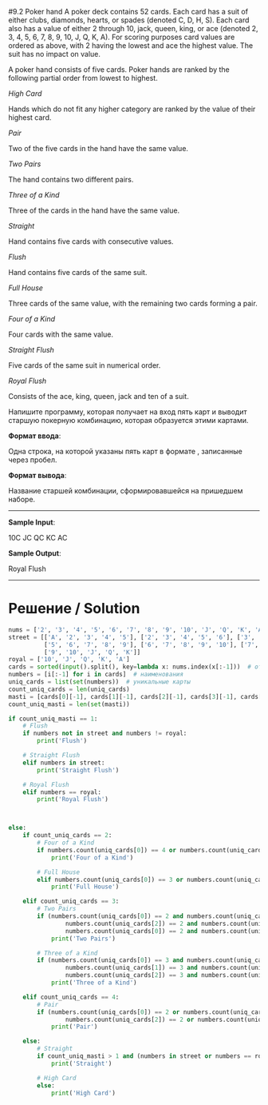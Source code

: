 #9.2 Poker hand
A poker deck contains 52 cards. Each card has a suit of either clubs, diamonds, hearts, or spades (denoted C, D, H, S).
Each card also has a value of either 2 through 10, jack, queen, king, or ace (denoted 2, 3, 4, 5, 6, 7, 8, 9, 10, J, Q,
K, A). For scoring purposes card values are ordered as above, with 2 having the lowest and ace the highest value. The
suit has no impact on value.

A poker hand consists of five cards. Poker hands are ranked by the following partial order from lowest to highest.

*High Card*

Hands which do not fit any higher category are ranked by the value of their highest card.

*Pair*

Two of the five cards in the hand have the same value.

*Two Pairs*

The hand contains two different pairs.

*Three of a Kind*

Three of the cards in the hand have the same value.

*Straight*

Hand contains five cards with consecutive values.

*Flush*

Hand contains five cards of the same suit.

*Full House*

Three cards of the same value, with the remaining two cards forming a pair.

*Four of a Kind*

Four cards with the same value.

*Straight Flush*

Five cards of the same suit in numerical order.

*Royal Flush*

Consists of the ace, king, queen, jack and ten of a suit.

﻿Напишите программу, которая получает на вход пять карт и выводит старшую покерную комбинацию, которая образуется этими
картами.

**Формат ввода**:

Одна строка, на которой указаны пять карт в формате <value><suit>, записанные через пробел.

**Формат вывода**:

Название старшей комбинации, сформировавшейся на пришедшем наборе.

---

**Sample Input**:

10C JC QC KC AC

**Sample Output**:

Royal Flush

---

# Решение / Solution

```python
nums = ['2', '3', '4', '5', '6', '7', '8', '9', '10', 'J', 'Q', 'K', 'A']
street = [['A', '2', '3', '4', '5'], ['2', '3', '4', '5', '6'], ['3', '4', '5', '6', '7'], ['4', '5', '6', '7', '8'],
          ['5', '6', '7', '8', '9'], ['6', '7', '8', '9', '10'], ['7', '8', '9', '10', 'J'], ['8', '9', '10', 'J', 'Q'],
          ['9', '10', 'J', 'Q', 'K']]
royal = ['10', 'J', 'Q', 'K', 'A']
cards = sorted(input().split(), key=lambda x: nums.index(x[:-1]))  # отсортированные карты
numbers = [i[:-1] for i in cards]  # наименования
uniq_cards = list(set(numbers))  # уникальные карты
count_uniq_cards = len(uniq_cards)
masti = [cards[0][-1], cards[1][-1], cards[2][-1], cards[3][-1], cards[4][-1]]
count_uniq_masti = len(set(masti))

if count_uniq_masti == 1:
    # Flush
    if numbers not in street and numbers != royal:
        print('Flush')

    # Straight Flush
    elif numbers in street:
        print('Straight Flush')

    # Royal Flush
    elif numbers == royal:
        print('Royal Flush')



else:
    if count_uniq_cards == 2:
        # Four of a Kind
        if numbers.count(uniq_cards[0]) == 4 or numbers.count(uniq_cards[1]) == 4:
            print('Four of a Kind')

        # Full House
        elif numbers.count(uniq_cards[0]) == 3 or numbers.count(uniq_cards[1]) == 3:
            print('Full House')

    elif count_uniq_cards == 3:
        # Two Pairs
        if (numbers.count(uniq_cards[0]) == 2 and numbers.count(uniq_cards[1]) == 2 or
                numbers.count(uniq_cards[2]) == 2 and numbers.count(uniq_cards[1]) == 2 or
                numbers.count(uniq_cards[0]) == 2 and numbers.count(uniq_cards[2]) == 2):
            print('Two Pairs')

        # Three of a Kind
        if (numbers.count(uniq_cards[0]) == 3 and numbers.count(uniq_cards[1]) == 1 or
                numbers.count(uniq_cards[1]) == 3 and numbers.count(uniq_cards[2]) == 1 or
                numbers.count(uniq_cards[2]) == 3 and numbers.count(uniq_cards[2]) == 1):
            print('Three of a Kind')

    elif count_uniq_cards == 4:
        # Pair
        if (numbers.count(uniq_cards[0]) == 2 or numbers.count(uniq_cards[1]) == 2 or
                numbers.count(uniq_cards[2]) == 2 or numbers.count(uniq_cards[3]) == 2):
            print('Pair')

    else:
        # Straight
        if count_uniq_masti > 1 and (numbers in street or numbers == royal):
            print('Straight')

        # High Card
        else:
            print('High Card')
```
